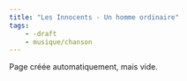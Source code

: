 ```yaml
---
title: "Les Innocents - Un homme ordinaire"
tags:
    - -draft
    - musique/chanson
---
```


Page créée automatiquement, mais vide.
